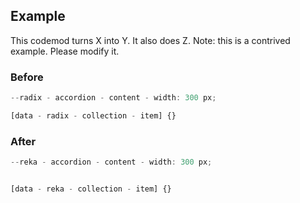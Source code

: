 


## Example
This codemod turns X into Y. It also does Z.
Note: this is a contrived example. Please modify it.

### Before

```ts
--radix - accordion - content - width: 300 px;

[data - radix - collection - item] {}
```

### After

```ts
--reka - accordion - content - width: 300 px;


[data - reka - collection - item] {}
```

